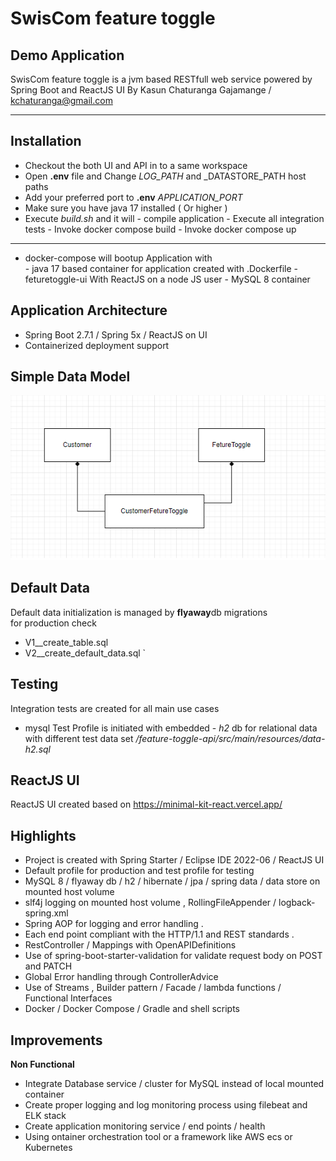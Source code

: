 # SwisCom feature toggle
## Demo Application 
SwisCom feature toggle is a jvm based RESTfull web service powered by Spring Boot  and ReactJS UI 
By Kasun Chaturanga Gajamange / kchaturanga@gmail.com

---

## Installation

- Checkout the both UI and API in to a same workspace 
- Open **.env**  file and  Change _LOG_PATH_ and _DATASTORE_PATH host paths 
- Add your preferred port to **.env** *APPLICATION_PORT*
- Make sure you have java 17 installed ( Or higher )
- Execute *build.sh* and it will 
		- compile application 
		- Execute all integration tests 
		- Invoke docker compose build 
		- Invoke docker compose up 
		
---

- docker-compose will bootup  Application with  
		- java 17 based container for application created with .Dockerfile
		- feturetoggle-ui With ReactJS on a node JS user 
		- MySQL 8 container 


## Application Architecture 
- Spring Boot 2.7.1  / Spring 5x  / ReactJS on UI
- Containerized deployment support     

## Simple Data Model

![alt Class Diagram ](Classes.png)

## Default Data 

Default data initialization is managed by **flyaway**db migrations  
for production check 
 - V1__create_table.sql
 - V2__create_default_data.sql
 `

## Testing 
Integration tests are created for all  main use cases 
- mysql Test Profile is initiated with embedded 
		- *h2* db for relational data with different test  data set 
*/feature-toggle-api/src/main/resources/data-h2.sql*


## ReactJS UI 
ReactJS UI created based on  https://minimal-kit-react.vercel.app/ 

## Highlights 
- Project is created with Spring Starter / Eclipse IDE 2022-06 / ReactJS UI
- Default profile for production and test profile for testing 
- MySQL 8 / flyaway db / h2 / hibernate / jpa / spring data / data store on mounted host volume
- slf4j logging on mounted host volume , RollingFileAppender  / logback-spring.xml
- Spring AOP for logging and error handling .
- Each end point  compliant with the HTTP/1.1 and REST standards .
- RestController / Mappings  with OpenAPIDefinitions 
- Use of spring-boot-starter-validation for validate request body on POST and PATCH  
- Global Error handling through ControllerAdvice
- Use of Streams , Builder pattern / Facade /  lambda functions / Functional Interfaces 
- Docker / Docker Compose  / Gradle and shell scripts  
 
## Improvements  
**Non Functional**
- Integrate Database service / cluster for MySQL instead of local mounted container 
- Create proper logging and log monitoring process using filebeat and ELK stack 
- Create application monitoring service / end points / health 
- Using ontainer orchestration tool or a framework like AWS ecs or Kubernetes 

 
